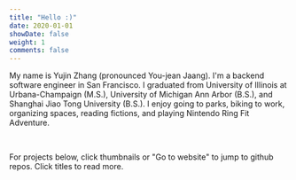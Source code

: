 ```yaml
---
title: "Hello :)"
date: 2020-01-01
showDate: false
weight: 1
comments: false
---
```


My name is Yujin Zhang (pronounced You-jean Jaang). I'm a backend software engineer in San Francisco. I graduated from University of Illinois at Urbana-Champaign (M.S.), University of Michigan Ann Arbor (B.S.), and Shanghai Jiao Tong University (B.S.).
I enjoy going to parks, biking to work, organizing spaces, reading fictions, and playing Nintendo Ring Fit Adventure.

&nbsp;

For projects below, click thumbnails or "Go to website" to jump to github repos. Click titles to read more.

<!--more-->
